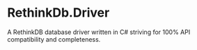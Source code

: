 # RethinkDb.Driver
A RethinkDB database driver written in C# striving for 100% API compatibility and completeness.
